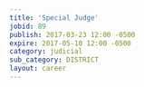 ```yaml
---
title: 'Special Judge'
jobid: 89
publish: 2017-03-23 12:00 -0500
expire: 2017-05-10 12:00 -0500
category: judicial
sub_category: DISTRICT
layout: career
---
```

